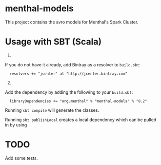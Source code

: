 menthal-models
==============

This project contains the avro models for Menthal's Spark Cluster.

Usage with SBT (Scala)
=============

1.
If you do not have it already, add Bintray as a resolver to
`build.sbt`:
```
  resolvers += "jcenter" at "http://jcenter.bintray.com"
```
2.
Add the dependency by adding the following to your `build.sbt`:
```
  libraryDependencies += "org.menthal" % "menthal-models" % "0.2"
```

Running `sbt compile` will generate the classes.

Running `sbt publishLocal` creates a local dependency which can be pulled in by using

TODO
==============

Add some tests.
